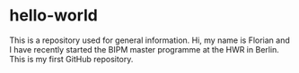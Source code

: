 # hello-world
This is a repository used for general information.
Hi, my name is Florian and I have recently started the BIPM master programme at the HWR in Berlin.
This is my first GitHub repository.

